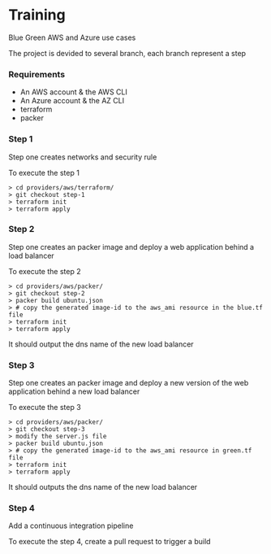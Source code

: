 # Training
Blue Green AWS and Azure use cases

The project is devided to several branch, each branch represent a step

### Requirements

* An AWS account & the AWS CLI
* An Azure account & the AZ CLI
* terraform
* packer

 

### Step 1

Step one creates networks and security rule

To execute the step 1

```shell
> cd providers/aws/terraform/
> git checkout step-1
> terraform init
> terraform apply
```

### Step 2

Step one creates an packer image and deploy a web application behind a load balancer

To execute the step 2

```shell
> cd providers/aws/packer/
> git checkout step-2
> packer build ubuntu.json
> # copy the generated image-id to the aws_ami resource in the blue.tf file
> terraform init
> terraform apply
```

It should output the dns name of the new load balancer

### Step 3

Step one creates an packer image and deploy a new version of the web application behind a new load balancer

To execute the step 3

```shell
> cd providers/aws/packer/
> git checkout step-3
> modify the server.js file
> packer build ubuntu.json
> # copy the generated image-id to the aws_ami resource in green.tf file 
> terraform init
> terraform apply
```

It should outputs the dns name of the new load balancer

### Step 4

Add a continuous integration pipeline

To execute the step 4, create a pull request to trigger a build

